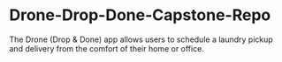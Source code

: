 # Drone-Drop-Done-Capstone-Repo
The Drone (Drop &amp; Done) app allows users to schedule a laundry pickup and delivery from the comfort of their home or office. 
